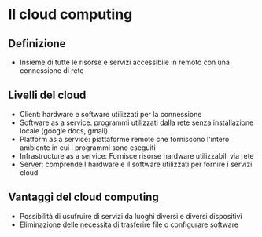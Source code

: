# Il cloud computing

## Definizione
- Insieme di tutte le risorse e servizi accessibile in remoto con una connessione di rete

## Livelli del cloud
- Client: hardware e software utilizzati per la connessione
- Software as a service: programmi utilizzati dalla rete senza installazione locale (google docs, gmail)
- Platform as a service: piattaforme remote che forniscono l'intero ambiente in cui i programmi sono eseguiti
- Infrastructure as a service: Fornisce risorse hardware utilizzabili via rete
- Server: comprende l'hardware e il software utilizzati per fornire i servizi cloud

## Vantaggi del cloud computing
- Possibilità di usufruire di servizi da luoghi diversi e diversi dispositivi
- Eliminazione delle necessità di trasferire file o configurare software
